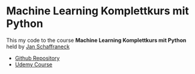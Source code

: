 # Machine Learning Komplettkurs mit Python

This my code to the course **Machine Learning Komplettkurs mit Python** held by [Jan Schaffraneck](https://github.com/franneck94)
* [Github Repository](https://github.com/franneck94/UdemyML)
* [Udemy Course](www.udemy.com/course/machine-learning-grundlagen-mit-python-inkl-ai-einfuhrung)
